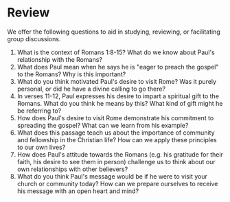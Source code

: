 # Review

We offer the following questions to aid in studying, reviewing, or facilitating group discussions.

1. What is the context of Romans 1:8-15? What do we know about Paul's relationship with the Romans?
2. What does Paul mean when he says he is "eager to preach the gospel" to the Romans? Why is this important?
3. What do you think motivated Paul's desire to visit Rome? Was it purely personal, or did he have a divine calling to go there?
4. In verses 11-12, Paul expresses his desire to impart a spiritual gift to the Romans. What do you think he means by this? What kind of gift might he be referring to?
5. How does Paul's desire to visit Rome demonstrate his commitment to spreading the gospel? What can we learn from his example?
6. What does this passage teach us about the importance of community and fellowship in the Christian life? How can we apply these principles to our own lives?
7. How does Paul's attitude towards the Romans (e.g. his gratitude for their faith, his desire to see them in person) challenge us to think about our own relationships with other believers?
8. What do you think Paul's message would be if he were to visit your church or community today? How can we prepare ourselves to receive his message with an open heart and mind?